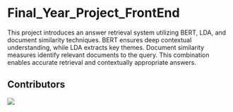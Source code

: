 # Final_Year_Project_FrontEnd
This project introduces an answer retrieval system utilizing BERT, LDA, and document similarity techniques. BERT ensures deep contextual understanding, while LDA extracts key themes. Document similarity measures identify relevant documents to the query. This combination enables accurate retrieval and contextually appropriate answers. 

## Contributors

<a href="https://github.com/ATREAY/Final_Year_Project_FrontEnd/graphs/contributors">
  
</a>
<a href="https://github.com/prithvirajchendake777/Final_Year_Project_FrontEnd/graphs/contributors">
  
</a>
<a href="https://github.com/Aiyan-Faras/Final_Year_Project_FrontEnd/graphs/contributors">
  <img src="https://contrib.rocks/image?repo=Aiyan-Faras/Final_Year_Project_FrontEnd" />
</a>



